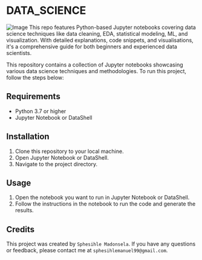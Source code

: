 # DATA_SCIENCE
![Image](https://imageio.forbes.com/specials-images/dam/imageserve/966248982/960x0.jpg?format=jpg&width=960)
This repo features Python-based Jupyter notebooks covering data science techniques like data cleaning, EDA, statistical modeling, ML, and visualization. With detailed explanations, code snippets, and visualisations, it's a comprehensive guide for both beginners and experienced data scientists. 


This repository contains a collection of Jupyter notebooks showcasing various data science techniques and methodologies. To run this project, follow the steps below:

## Requirements

- Python 3.7 or higher
- Jupyter Notebook or DataShell

## Installation

1. Clone this repository to your local machine.
2. Open Jupyter Notebook or DataShell.
3. Navigate to the project directory.


## Usage

1. Open the notebook you want to run in Jupyter Notebook or DataShell.
2. Follow the instructions in the notebook to run the code and generate the results.

## Credits

This project was created by `Sphesihle Madonsela`. If you have any questions or feedback, please contact me at `sphesihlemanuel99@gmail.com`.
